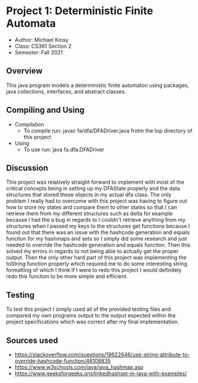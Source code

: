 # Project 1: Deterministic Finite Automata

* Author: Michael Kinsy
* Class: CS361 Section 2 
* Semester: Fall 2021

## Overview

This java program models a deterministic finite automaton using packages, java collections, interfaces, and abstract classes.

## Compiling and Using

* Compilation
   - To compile run: javac fa/dfa/DFADriver.java frotm the top directory of this project
* Using
   - To use run: java fa.dfa.DFADriver <path to input file>

## Discussion
 This project was relatively straight forward to implement with most of the critical concepts being in setting up my DFAState properly and the data structures that stored these objects in my actual dfa class. The only problem I really had to overcome with this project was having to figure out how to store my states and compare them to other states so that I can retrieve them from my different structures such as delta for example because I had the a bug in regards to I couldn't retrieve anything from my structures when I passed my keys to the structures get functions because I found out that there was an issue with the hashcode generation and equals funciton for my hashmaps and sets so I simply did some research and just needed to override the hashcode generation and equals funciton. Then this solved my errors in regards to not being able to actually get the proper output. Then the only other hard part of this project was implementing the toString function properly which required me to do some interesting string formatting of which I think if I were to redo this project I would definitely redo this function to be more simple and efficient.
 
## Testing

To test this project I simply used all of the provided testing files and compared my own programs output to the output expected within the project specifications which was correct after my final implementation.

## Sources used

* https://stackoverflow.com/questions/19622646/use-string-attribute-to-override-hashcode-function/48108835
* https://www.w3schools.com/java/java_hashmap.asp
* https://www.geeksforgeeks.org/linkedhashset-in-java-with-examples/
